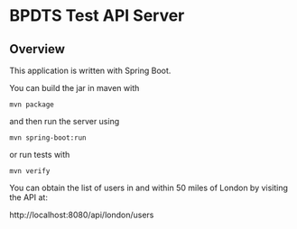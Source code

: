 # BPDTS Test API Server

## Overview  
This application is written with Spring Boot.

You can build the jar in maven with
 
    mvn package

and then run the server using

    mvn spring-boot:run

or run tests with

    mvn verify
    
You can obtain the list of users in and within 50 miles of London by visiting the API at:

http://localhost:8080/api/london/users


